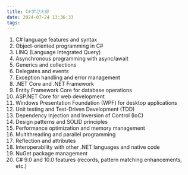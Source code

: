 ```yaml
---
title: C#学习大纲
date: 2024-07-24 13:36:33
tags:
---
```


1. C# language features and syntax
2. Object-oriented programming in C#
3. LINQ (Language Integrated Query)
4. Asynchronous programming with async/await
5. Generics and collections
6. Delegates and events
7. Exception handling and error management
8. .NET Core and .NET Framework
9. Entity Framework Core for database operations
10. ASP.NET Core for web development
11. Windows Presentation Foundation (WPF) for desktop applications
12. Unit testing and Test-Driven Development (TDD)
13. Dependency Injection and Inversion of Control (IoC)
14. Design patterns and SOLID principles
15. Performance optimization and memory management
16. Multithreading and parallel programming
17. Reflection and attributes
18. Interoperability with other .NET languages and native code
19. NuGet package management
20. C# 9.0 and 10.0 features (records, pattern matching enhancements, etc.)